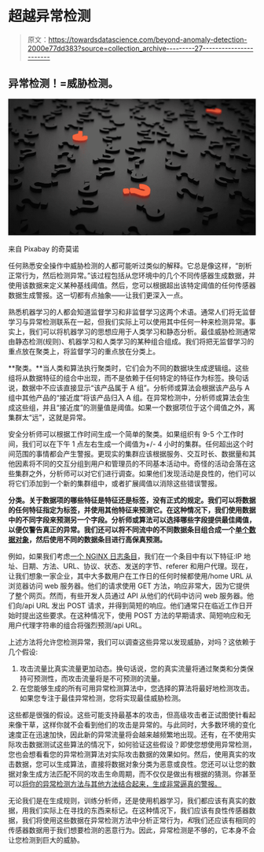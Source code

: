 # 超越异常检测

> 原文：<https://towardsdatascience.com/beyond-anomaly-detection-2000e77dd383?source=collection_archive---------27----------------------->

## 异常检测！=威胁检测。

![](img/0f201c1e4dc2ce05a9294977ffe77900.png)

来自 Pixabay 的奇莫诺

任何熟悉安全操作中威胁检测的人都可能听过类似的解释。它总是像这样，“剖析正常行为，然后检测异常。”该过程包括从您环境中的几个不同传感器生成数据，并使用该数据来定义某种基线阈值。然后，您可以根据超出该特定阈值的任何传感器数据生成警报。这一切都有点抽象——让我们更深入一点。

熟悉机器学习的人都会知道监督学习和非监督学习这两个术语。通常人们将无监督学习与异常检测联系在一起，但我们实际上可以使用其中任何一种来检测异常。事实上，我们可以将机器学习的思想应用于人类学习和静态分析。最佳威胁检测通常由静态检测(规则)、机器学习和人类学习的某种组合组成。我们将把无监督学习的重点放在聚类上，将监督学习的重点放在分类上。

**聚类。**当人类和算法执行聚类时，它们会为不同的数据块生成逻辑组。这些组将从数据特征的组合中出现，而不是依赖于任何特定的特征作为标签。换句话说，数据中不应该直接显示“该产品属于 A 组”。分析师或算法会根据该产品与 A 组中其他产品的“接近度”将该产品归入 A 组。在异常检测中，分析师或算法会生成这些组，并且“接近度”的测量值是阈值。如果一个数据项位于这个阈值之外，离集群太“远”，这就是异常。

安全分析师可以根据工作时间生成一个简单的聚类。如果组织有 9-5 个工作时间，我们可以在下午 1 点左右生成一个阈值为+/- 4 小时的集群。任何超出这个时间范围的事情都会产生警报。更现实的集群应该根据服务、交互时长、数据量和其他因素将不同的交互分组到用户和管理员的不同基本活动中。奇怪的活动会落在这些集群之外，分析师可以对它们进行调查。如果他们发现活动是良性的，他们可以将它们添加到一个新的集群组中，或者扩展阈值以消除这些错误警报。

**分类。关于数据项的哪些特征是特征还是标签，没有正式的规定。我们可以将数据的任何特征指定为标签，并使用其他特征来预测它。在这种情况下，我们使用数据中的不同字段来预测另一个字段。分析师或算法可以选择哪些字段提供最佳阈值，以便仅警告真正的异常。我们还可以将不同流中的不同数据条目组合成一个[单个数据对象](https://medium.com/nerd-for-tech/detect-campaigns-not-attack-traffic-87b9f6891712)，然后使用不同的数据条目进行高保真预测。**

例如，如果我们考虑[一个 NGINX 日志条目](https://linuxize.com/post/nginx-log-files/)，我们在一个条目中有以下特征:IP 地址、日期、方法、URL、协议、状态、发送的字节、referer 和用户代理。现在，让我们想象一家企业，其中大多数用户在工作日的任何时候都使用/home URL 从浏览器访问 web 服务器。他们的请求使用 GET 方法，响应非常大，因为它提供了整个网页。然而，有些开发人员通过 API 从他们的代码中访问 web 服务器。他们向/api URL 发出 POST 请求，并得到简短的响应。他们通常只在临近工作日开始时提出这些要求。在这种情况下，使用 POST 方法的早期请求、简短响应和无用户代理字符串的组合将强烈预测/api URL。

上述方法将允许您检测异常，我们可以调查这些异常以发现威胁，对吗？这依赖于几个假设:

1.  攻击流量比真实流量更加动态。换句话说，您的真实流量将通过聚类和分类保持可预测性，而攻击流量将是不可预测的流量。
2.  在您能够生成的所有可用异常检测算法中，您选择的算法将最好地检测攻击。如果您专注于最佳异常检测，您将实现最佳威胁检测。

这些都是很强的假设。这些可能支持最基本的攻击，但高级攻击者正试图使针看起来像干草，这样你就不会看到他们的攻击是异常的。与此同时，大多数环境的变化速度正在迅速加快，因此新的异常流量将会越来越频繁地出现。还有，在不使用实际攻击数据测试这些算法的情况下，如何验证这些假设？即使您想使用异常检测，您也会想看看您的异常检测算法对实际攻击数据的效果如何。然后，使用真实的攻击数据，您可以生成算法，直接将数据对象分类为恶意或良性。您还可以让您的数据对象生成方法匹配不同的攻击生命周期，而不仅仅是做出有根据的猜测。你甚至可以[将你的异常检测方法与其他方法结合起来，生成非常逼真的警报。](/ensemble-methods-in-machine-learning-what-are-they-and-why-use-them-68ec3f9fef5f)

无论我们是在生成规则，训练分析师，还是使用机器学习，我们都应该有真实的数据，用我们实际上在寻找的东西来标记。在这种情况下，我们应该有良性传感器数据，我们将使用这些数据在异常检测方法中分析正常行为，*和*我们还应该有相同的传感器数据用于我们想要检测的恶意行为。因此，异常检测是不够的，它本身不会让您检测到巨大的威胁。